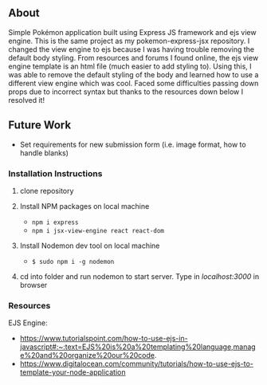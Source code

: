 ## About

Simple Pokémon application built using Express JS framework and ejs view engine. This is the same project as my pokemon-express-jsx repository. I changed the view engine to ejs because I was having trouble removing the default body styling. From resources and forums I found online, the ejs view engine template is an html file (much easier to add styling to). Using this, I was able to remove the default styling of the body and learned how to use a different view engine which was cool. Faced some difficulties passing down props due to incorrect syntax but thanks to the resources down below I resolved it!

## Future Work

- Set requirements for new submission form (i.e. image format, how to handle blanks)

### Installation Instructions

1. clone repository

2. Install NPM packages on local machine

   - `npm i express`
   - `npm i jsx-view-engine react react-dom`

3. Install Nodemon dev tool on local machine

   - `$ sudo npm i -g nodemon`

4. cd into folder and run nodemon to start server. Type in _localhost:3000_ in browser

### Resources

EJS Engine:

- https://www.tutorialspoint.com/how-to-use-ejs-in-javascript#:~:text=EJS%20is%20a%20templating%20language,manage%20and%20organize%20our%20code.
- https://www.digitalocean.com/community/tutorials/how-to-use-ejs-to-template-your-node-application
